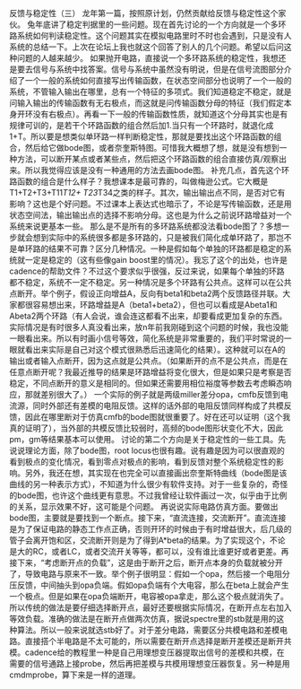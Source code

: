 反馈与稳定性（三）
龙年第一篇，按照原计划，仍然贡献给反馈与稳定性这个家伙。
兔年底讲了稳定判据里的一些问题。现在首先讨论的一个方向就是一个多环路系统如何判读稳定性。这个问题其实在模拟电路里时不时也会遇到，只是没有人系统的总结一下。上次在论坛上我也就这个回答了别人的几个问题。希望以后问这种问题的人越来越少。
如果抛开电路，直接说一个多环路系统的稳定性，我想还是要去信号与系统中找答案。信号与系统中虽然没有明说，但是在信号流图部分介绍了一个一般的系统如何直接写出传输函数，在状态空间部分也说明了一个一般的系统，不管输入输出在哪里，总有一个特征的多项式。我们知道稳定不稳定，就是问输入输出的传输函数有无右极点，而这就是问传输函数分母的特征（我们假定本身开环没有右极点）。再看一下一般的传输函数性质，就知道这个分母其实也是有规律可训的，是若干个环路函数的组合然后加1.当只有一个环路时，就退化成1+T。所以要是想类似单环路一样判断稳定性，那就是要找出这个环路函数的组合，然后给它做bode图，或者奈奎斯特图。可惜我大概想了想，就是没有想到一种方法，可以断开某点或者某些点，然后把这个环路函数的组合直接仿真/观察出来。所以我觉得应该是没有一种通用的方法去画bode图。
补充几点，首先这个环路函数的组合是什么样子？我想课本是最可靠的，叫做梅逊公式。它大概是T1+T2+T3+T11*T12+ T23*T34之类的样子。其次，输出输出点不同，是否对它有影响？这也是个好问题。不过课本上表达式也暗示了，不论是写传输函数，还是用状态空间法，输出输出点的选择不影响分母。这也是为什么之前说环路增益对一个系统来说更基本一些。
那么是不是所有的多环路系统都没法看bode图了？多想一步就会想到实际中的系统很多都是多环路的，只是被我们简化成单环路了，那岂不是单环路的结果不可靠？区分几种情况。一种是假如每个单独的环路都是稳定的系统就一定是稳定的（这有些像gain boost里的情况）。我忘了这个的出处，也许是cadence的帮助文件？不过这个要求似乎很强，反过来说，如果每个单独的环路都不稳定，系统不一定不稳定。另一种情况是多个环路有公共点。这样可以在公共点断开。举个例子，假设正向增益A，反向有beta1和beta2两个反馈路径并联。大家都很容易想出来，环路增益是A（beta1+beta2），但也可以看成是Abeta1和Abeta2两个环路（有人会说，谁会连这都看不出来，却要看成更加复杂的东西。实际情况是有时很多人真没看出来，放n年前我刚碰到这个问题的时候，我也没能一眼看出来。所以有时画小信号等效，简化系统是非常重要的，我们平时常说的一眼就看出来实际是自己对这个模式很熟悉后迅速简化的结果）。这种就可以在A的输出或者输入点断开，因为这点就是公共点。（如果断开的点不是公共点，而是在任意点断开呢？我最近推导的结果是环路增益将变化很大，但是如果只是考察是否稳定，不同点断开的意义是相同的。但如果还需要用相位裕度等参数去考虑瞬态响应，那就差别很大了。）
一个实际的例子就是两级miller差分opa，cmfb反馈到电流源，同时外部还有差模的电阻反馈。这样的话外部的电阻反馈同样构成了共模反馈，因此在哪里断对于仿真cmfb的bode图就很重要了。好在还可以证明（这个我真的证明了），当外部的共模反馈比较弱时，高频的bode图形状变化不大，因此pm，gm等结果基本可以使用。
讨论的第二个方向是关于稳定性的一些工具。先说说理论方面，除了bode图，root locus也很有趣。说有趣是因为可以很直观的看到极点的变化情况，看到零点对极点的影响，看到反馈对整个系统稳定性的影响。另外，我还在想，其实现在也完全可以直接画出奈奎斯特曲线（bode图是该曲线的另一种表示方式），不知道为什么很少有软件支持。对于一些复杂的，奇怪的bode图，也许这个曲线更有意思。不过我曾经让软件画过一次，似乎由于比例的关系，显示效果不好，这可能是个问题。
再说说实际电路仿真方面。要做出bode图，主要就是要找到一个断点。接下来，“直流连接，交流断开”。直流连接是为了保证电路的静态工作点正确，否则开环的时候由于有时增益很大，后几级的管子会离开饱和区，交流断开则是为了得到A*beta的结果。为了实现这个，不论是大的RC，或者LC，或者交流开关等等，都可以，没有谁比谁更好或者更差。再接下来，“考虑断开点的负载”，这是由于断开之后，断开点本身的负载就被分开了，导致电路与原来不一致。举个例子很明显：假如一个opa，然后接一个电阻分压反馈，中间抽头到opa负端。假如opa负端有个大电容，那么在beta上就会产生一个极点。但是如果在opa负端断开，电容被opa拿走，那么这个极点就消失了。所以传统的做法是要仔细选择断开点，最好还要根据实际情况，在断开点左右加入等效负载。准确的做法是在断开点做两次仿真，据说spectre里的stb就是用的这种算法。所以一般来说就选stb好了。对于差分电路，需要区分共模电路和差模电路。直接搭个半电路是不太可能的，所以需要在断开点选择是断开差模还是断开共模。cadence给的教程里一种是自己用理想变压器提取出信号的差模和共模，在需要的信号通路上接probe，然后再把差模与共模用理想变压器恢复。另一种是用cmdmprobe，算下来是一样的道理。
 


